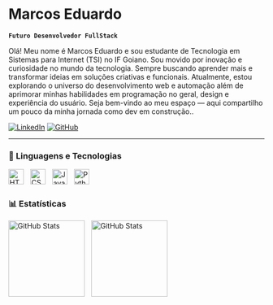 #  Marcos Eduardo

**`Futuro Desenvolvedor FullStack`**

Olá! Meu nome é Marcos Eduardo e sou estudante de Tecnologia em Sistemas para Internet (TSI) no IF Goiano. Sou movido por inovação e curiosidade no mundo da tecnologia. Sempre buscando aprender mais e transformar ideias em soluções criativas e funcionais. Atualmente, estou explorando o universo do desenvolvimento web e automação além de aprimorar minhas habilidades em programação no geral, design e experiência do usuário.
Seja bem-vindo ao meu espaço — aqui compartilho um pouco da minha jornada como dev em construção..


[![LinkedIn](https://img.shields.io/badge/-LinkedIn-0A66C2?style=flat-square&logo=linkedin&logoColor=white)](https://www.linkedin.com/in/marcos-eduardo-5797ab2b1/)
[![GitHub](https://img.shields.io/badge/-GitHub-181717?style=flat-square&logo=github&logoColor=white)](https://github.com/marquinhos117)

---

### 🤖 Linguagens e Tecnologias

<img
    align="left"
    alt="HTML"
    title="HTML"
    width="30px"
    style="padding-right: 10px;"
    src="https://cdn.jsdelivr.net/gh/devicons/devicon@latest/icons/html5/html5-original.svg"
/>
<img
    align="left"
    alt="CSS"
    title="CSS"
    width="30px"
    style="padding-right: 10px;"
    src="https://cdn.jsdelivr.net/gh/devicons/devicon@latest/icons/css3/css3-original.svg"
/>
<img
    align="left"
    alt="JavaScript"
    title="JavaScript"
    width="30px"
    style="padding-right: 10px;"
    src="https://cdn.jsdelivr.net/gh/devicons/devicon@latest/icons/javascript/javascript-original.svg"
/>
<img
    align="left"
    alt="Python"
    title="Python"
    width="30px"
    style="padding-right: 10px;"
    src="https://cdn.jsdelivr.net/gh/devicons/devicon@latest/icons/python/python-original.svg"
/>

<br/>
<br/>

### 📊 Estatísticas

  <img
    align="left"
    alt="GitHub Stats"
    height="150"
    style="padding-right: 10px;"
    src="https://github-readme-stats.vercel.app/api?username=marquinhos117&show_icons=true&theme=dracula&include_all_commits=true&locale=pt-br&?cache_seconds=60"
  />

<img
      align="left"
      alt="GitHub Stats"
      height="150"
      style="padding-right: 10px;"
      src="https://github-readme-stats.vercel.app/api/top-langs/?username=marquinhos117&theme=dracula&layout=compact&custom_title=Tecnologias&langs_count=9&?cache_seconds=60"
  />

